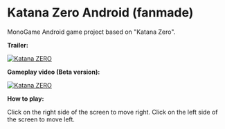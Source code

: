 # Katana Zero Android (fanmade)
MonoGame Android game project based on "Katana Zero". 

<b>Trailer:</b>

[![Katana ZERO](http://img.youtube.com/vi/a6DjAfaLTfI/0.jpg)](https://youtu.be/a6DjAfaLTfI "Katana ZERO")

<b>Gameplay video (Beta version):</b>

[![Katana ZERO](http://img.youtube.com/vi/5gs6cADWSsQ/0.jpg)](http://www.youtube.com/watch?v=5gs6cADWSsQ "Katana ZERO")

<b>How to play:</b>

Click on the right side of the screen to move right. Click on the left side of the screen to move left.
